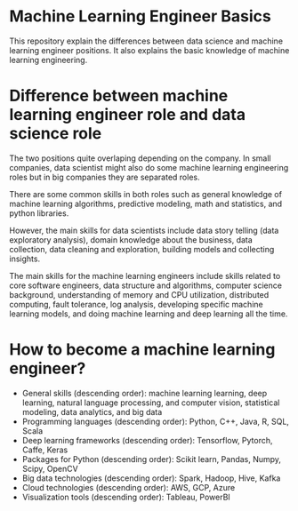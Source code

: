 # Machine Learning Engineer Basics
 This repository explain the differences between data science and machine learning engineer positions. It also explains the basic knowledge of machine learning engineering.

# Difference between machine learning engineer role and data science role
The two positions quite overlaping depending on the company. In small companies, data scientist might also do some machine learning engineering roles but in big companies they are separated roles.

There are some common skills in both roles such as general knowledge of machine learning algorithms, predictive modeling, math and statistics, and python libraries.

However, the main skills for data scientists include data story telling (data exploratory analysis), domain knowledge about the business, data collection, data cleaning and exploration, building models and collecting insights.

The main skills for the machine learning engineers include skills related to core software engineers, data structure and algorithms, computer science background, understanding of memory and CPU utilization, distributed computing, fault tolerance, log analysis, developing specific machine learning models, and doing machine learning and deep learning all the time.

# How to become a machine learning engineer?
* General skills (descending order): machine learning learning, deep learning, natural language processing, and computer vision, statistical modeling, data analytics, and big data
* Programming languages (descending order): Python, C++, Java, R, SQL, Scala
* Deep learning frameworks (descending order): Tensorflow, Pytorch, Caffe, Keras
* Packages for Python (descending order): Scikit learn, Pandas, Numpy, Scipy, OpenCV
* Big data technologies (descending order): Spark, Hadoop, Hive, Kafka
* Cloud technologies (descending order): AWS, GCP, Azure
* Visualization tools (descending order): Tableau, PowerBI
